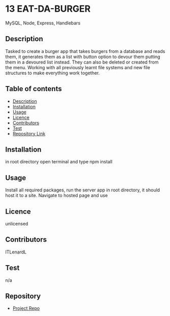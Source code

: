 
# **13 EAT-DA-BURGER**

MySQL, Node, Express, Handlebars

## Description 

Tasked to create a burger app that takes burgers from a database and reads them, it generates them as a list with button option to devour them putting them in a devoured list instead. They can also be deleted or created from the menu. Working with all previously learnt file systems and new file structures to make everything work together.

## Table of contents

- [Description](#Description)
- [Installation](#Installation)
- [Usage](#Usage)
- [Licence](#Licence)
- [Contributors](#Contributors)
- [Test](#Test)
- [Repository Link](#Repository)


## Installation

in root directory open terminal and type npm install

## Usage

Install all required packages, run the server app in root directory, it should host it to a site. Navigate to hosted page and use

## Licence

unlicensed

## Contributors

ITLenardL

## Test

n/a


## Repository

- [Project Repo](https://github.com/ITLenardL/HWWK13-EAT-DA-BURGER)